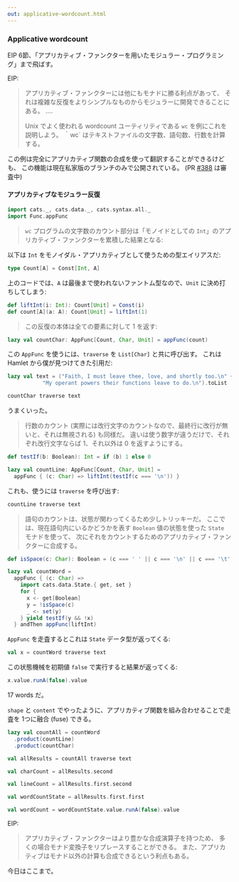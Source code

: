 ```yaml
---
out: applicative-wordcount.html
---
```


  [388]: https://github.com/typelevel/cats/pull/388

### Applicative wordcount

EIP 6節、「アプリカティブ・ファンクターを用いたモジュラー・プログラミング」まで飛ばす。

EIP:

> アプリカティブ・ファンクターには他にもモナドに勝る利点があって、
> それは複雑な反復をよりシンプルなものからモジュラーに開発できることにある。
> ....
>
> Unix でよく使われる wordcount ユーティリティである `wc` を例にこれを説明しよう。
> ｀wc` はテキストファイルの文字数、語句数、行数を計算する。

この例は完全にアプリカティブ関数の合成を使って翻訳することができるけども、
この機能は現在私家版のブランチのみで公開されている。 (PR [#388][388] は審査中)

#### アプリカティブなモジュラー反復

```scala mdoc
import cats._, cats.data._, cats.syntax.all._
import Func.appFunc
```

> `wc` プログラムの文字数のカウント部分は「モノイドとしての `Int`」のアプリカティブ・ファンクターを累積した結果となる:

以下は `Int` をモノイダル・アプリカティブとして使うための型エイリアスだ:

```scala mdoc
type Count[A] = Const[Int, A]
```

上のコードでは、`A` は最後まで使われないファントム型なので、`Unit` に決め打ちしてしまう:

```scala mdoc
def liftInt(i: Int): Count[Unit] = Const(i)
def count[A](a: A): Count[Unit] = liftInt(1)
```

> この反復の本体は全ての要素に対して 1 を返す:

```scala mdoc
lazy val countChar: AppFunc[Count, Char, Unit] = appFunc(count)
```

この `AppFunc` を使うには、`traverse` を `List[Char]` と共に呼び出す。
これは Hamlet から僕が見つけてきた引用だ:

```scala mdoc
lazy val text = ("Faith, I must leave thee, love, and shortly too.\n" +
           "My operant powers their functions leave to do.\n").toList

countChar traverse text
```

うまくいった。

> 行数のカウント (実際には改行文字のカウントなので、最終行に改行が無いと、それは無視される) も同様だ。
> 違いは使う数字が違うだけで、それぞれ改行文字ならば 1、それ以外は 0 を返すようにする。

```scala mdoc
def testIf(b: Boolean): Int = if (b) 1 else 0

lazy val countLine: AppFunc[Count, Char, Unit] =
  appFunc { (c: Char) => liftInt(testIf(c === '\n')) }
```

これも、使うには `traverse` を呼び出す:

```scala mdoc
countLine traverse text
```

> 語句のカウントは、状態が関わってくるため少しトリッキーだ。
> ここでは、現在語句内にいるかどうかを表す `Boolean` 値の状態を使った `State` モナドを使って、
> 次にそれをカウントするためのアプリカティブ・ファンクターに合成する。

```scala mdoc
def isSpace(c: Char): Boolean = (c === ' ' || c === '\n' || c === '\t')

lazy val countWord =
  appFunc { (c: Char) =>
    import cats.data.State.{ get, set }
    for {
      x <- get[Boolean]
      y = !isSpace(c)
      _ <- set(y)
    } yield testIf(y && !x)
  } andThen appFunc(liftInt)
```

`AppFunc` を走査するとこれは `State` データ型が返ってくる:

```scala mdoc
val x = countWord traverse text
```

この状態機械を初期値 `false` で実行すると結果が返ってくる:

```scala mdoc
x.value.runA(false).value
```

17 words だ。

`shape` と `content` でやったように、アプリカティブ関数を組み合わせることで走査を 1つに融合 (fuse) できる。

```scala mdoc
lazy val countAll = countWord
  .product(countLine)
  .product(countChar)

val allResults = countAll traverse text

val charCount = allResults.second

val lineCount = allResults.first.second

val wordCountState = allResults.first.first

val wordCount = wordCountState.value.runA(false).value
```

EIP:

> アプリカティブ・ファンクターはより豊かな合成演算子を持つため、
> 多くの場合モナド変換子をリプレースすることができる。
> また、アプリカティブはモナド以外の計算も合成できるという利点もある。

今日はここまで。
